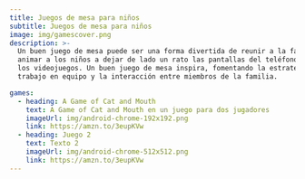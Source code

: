 ```yaml
---
title: Juegos de mesa para niños
subtitle: Juegos de mesa para niños
image: img/gamescover.png
description: >-
  Un buen juego de mesa puede ser una forma divertida de reunir a la familia y
  animar a los niños a dejar de lado un rato las pantallas del teléfono, la televisión y
  los videojuegos. Un buen juego de mesa inspira, fomentando la estrategia, el
  trabajo en equipo y la interacción entre miembros de la familia.

games:
  - heading: A Game of Cat and Mouth
    text: A Game of Cat and Mouth en un juego para dos jugadores
    imageUrl: img/android-chrome-192x192.png
    link: https://amzn.to/3eupKVw
  - heading: Juego 2
    text: Texto 2
    imageUrl: img/android-chrome-512x512.png
    link: https://amzn.to/3eupKVw
---
```

